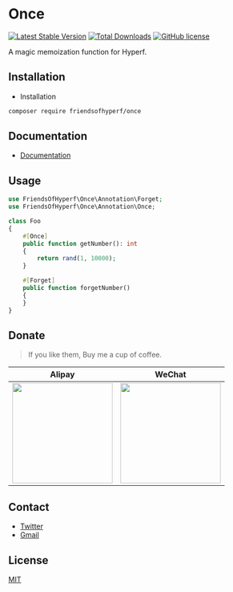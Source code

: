 # Once

[![Latest Stable Version](https://poser.pugx.org/friendsofhyperf/once/version.png)](https://packagist.org/packages/friendsofhyperf/once)
[![Total Downloads](https://poser.pugx.org/friendsofhyperf/once/d/total.png)](https://packagist.org/packages/friendsofhyperf/once)
[![GitHub license](https://img.shields.io/github/license/friendsofhyperf/once)](https://github.com/friendsofhyperf/once)

A magic memoization function for Hyperf.

## Installation

- Installation

```bash
composer require friendsofhyperf/once
```

## Documentation

- [Documentation](https://github.com/spatie/once)

## Usage

```php
use FriendsOfHyperf\Once\Annotation\Forget;
use FriendsOfHyperf\Once\Annotation\Once;

class Foo
{
    #[Once]
    public function getNumber(): int
    {
        return rand(1, 10000);
    }

    #[Forget]
    public function forgetNumber()
    {
    }
}
```

## Donate

> If you like them, Buy me a cup of coffee.

| Alipay | WeChat |
|  ----  | ----  |
| <img src="https://hdj.me/images/alipay-min.jpg" width="200" height="200" />  | <img src="https://hdj.me/images/wechat-pay-min.jpg" width="200" height="200" /> |

## Contact

- [Twitter](https://twitter.com/huangdijia)
- [Gmail](mailto:huangdijia@gmail.com)

## License

[MIT](LICENSE)
